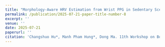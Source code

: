 ```yaml
---
title: "Morphology-Aware HRV Estimation from Wrist PPG in Sedentary Scenarios"
permalink: /publication/2025-07-21-paper-title-number-8
excerpt: ''
venue: ''
date: 2025-07-21
paperurl: '' 
citation: 'Changshuo Hu*, Manh Pham Hung*, Dong Ma. 11th Workshop on Body-Centric Computing Systems, Co-located with UbiComp / ISWC 2025'
---
```


